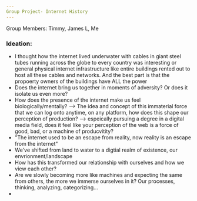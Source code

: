 ```yaml
---
Group Project- Internet History
---
```


Group Members: Timmy, James L, Me

### Ideation:
- I thought how the internet lived underwater with cables in giant steel tubes running across the globe to every country was interesting or general physical internet infrastructure like entire buildings rented out to host all these cables and networks. And the best part is that the propoerty owners of the buildings have ALL the power
- Does the internet bring us together in moments of adversity? Or does it isolate us even more?
- How does the presence of the internet make us feel biologically/mentally? --> The idea and concept of this immaterial force that we can log onto anytime, on any platform, how does this shape our perception of production? --> espeically pursuing a degree in a digital media field, does it feel like your perception of the web is a force of good, bad, or a machine of producvitity?
- "The internet used to be an escape from reality, now reality is an escape from the internet"
- We've shifted from land to water to a digtial realm of existence, our envrionment/landscape
- How has this transformed our relationship with ourselves and how we view each other?
- Are we slowly becoming more like machines and expecting the same from others, the more we immerse ourselves in it? Our processes, thinking, analyzing, categorizing... 
- 
